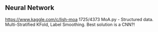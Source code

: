 ## Neural Network
https://www.kaggle.com/c/lish-moa 1725/4373
MoA.py - Structured data. Multi-Stratified KFold, Label Smoothing. Best solution is a CNN?!
